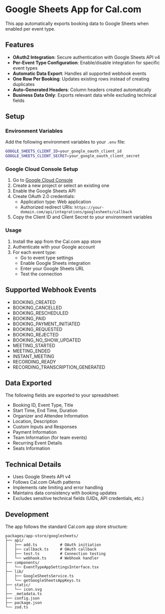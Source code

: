 # Google Sheets App for Cal.com

This app automatically exports booking data to Google Sheets when enabled per event type.

## Features

- **OAuth2 Integration**: Secure authentication with Google Sheets API v4
- **Per-Event Type Configuration**: Enable/disable integration for specific event types
- **Automatic Data Export**: Handles all supported webhook events
- **One Row Per Booking**: Updates existing rows instead of creating duplicates
- **Auto-Generated Headers**: Column headers created automatically
- **Business Data Only**: Exports relevant data while excluding technical fields

## Setup

### Environment Variables

Add the following environment variables to your `.env` file:

```bash
GOOGLE_SHEETS_CLIENT_ID=your_google_oauth_client_id
GOOGLE_SHEETS_CLIENT_SECRET=your_google_oauth_client_secret
```

### Google Cloud Console Setup

1. Go to [Google Cloud Console](https://console.cloud.google.com/)
2. Create a new project or select an existing one
3. Enable the Google Sheets API
4. Create OAuth 2.0 credentials:
   - Application type: Web application
   - Authorized redirect URIs: `https://your-domain.com/api/integrations/googlesheets/callback`
5. Copy the Client ID and Client Secret to your environment variables

### Usage

1. Install the app from the Cal.com app store
2. Authenticate with your Google account
3. For each event type:
   - Go to event type settings
   - Enable Google Sheets integration
   - Enter your Google Sheets URL
   - Test the connection

## Supported Webhook Events

- BOOKING_CREATED
- BOOKING_CANCELLED
- BOOKING_RESCHEDULED
- BOOKING_PAID
- BOOKING_PAYMENT_INITIATED
- BOOKING_REQUESTED
- BOOKING_REJECTED
- BOOKING_NO_SHOW_UPDATED
- MEETING_STARTED
- MEETING_ENDED
- INSTANT_MEETING
- RECORDING_READY
- RECORDING_TRANSCRIPTION_GENERATED

## Data Exported

The following fields are exported to your spreadsheet:

- Booking ID, Event Type, Title
- Start Time, End Time, Duration
- Organizer and Attendee Information
- Location, Description
- Custom Inputs and Responses
- Payment Information
- Team Information (for team events)
- Recurring Event Details
- Seats Information

## Technical Details

- Uses Google Sheets API v4
- Follows Cal.com OAuth patterns
- Implements rate limiting and error handling
- Maintains data consistency with booking updates
- Excludes sensitive technical fields (UIDs, API credentials, etc.)

## Development

The app follows the standard Cal.com app store structure:

```
packages/app-store/googlesheets/
├── api/
│   ├── add.ts          # OAuth initiation
│   ├── callback.ts     # OAuth callback
│   ├── test.ts         # Connection testing
│   └── webhook.ts      # Webhook handler
├── components/
│   └── EventTypeAppSettingsInterface.tsx
├── lib/
│   ├── GoogleSheetsService.ts
│   └── getGoogleSheetsAppKeys.ts
├── static/
│   └── icon.svg
├── _metadata.ts
├── config.json
├── package.json
└── zod.ts
```